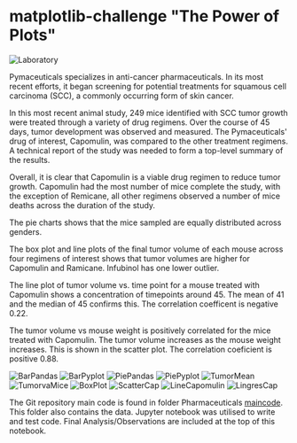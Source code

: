 # matplotlib-challenge "The Power of Plots"

![Laboratory](./images/Laboratory.jpg)

Pymaceuticals specializes in anti-cancer pharmaceuticals. In its most recent efforts, it began screening for potential treatments for squamous cell carcinoma (SCC), a commonly occurring form of skin cancer.

In this most recent animal study, 249 mice identified with SCC tumor growth were treated through a variety of drug regimens. Over the course of 45 days, tumor development was observed and measured. The Pymaceuticals' drug of interest, Capomulin, was compared to the other treatment regimens. A technical report of the study was needed to form a top-level summary of the results.

Overall, it is clear that Capomulin is a viable drug regimen to reduce tumor growth.
Capomulin had the most number of mice complete the study, with the exception of Remicane, all other regimens observed a number of mice deaths across the duration of the study.

The pie charts shows that the mice sampled are equally distributed across genders.

The box plot and line plots of the final tumor volume of each mouse across four regimens of interest shows that tumor volumes are higher for Capomulin and Ramicane. Infubinol has one lower outlier.

The line plot of tumor volume vs. time point for a mouse treated with Capomulin shows a concentration of timepoints around 45. The mean of 41 and the median of 45 confirms this. The correlation coefficent is negative 0.22.

The tumor volume vs mouse weight is positively correlated for the mice treated with Capomulin. The tumor volume increases as the mouse weight increases. This is shown in the scatter plot. The correlation coeficient is positive 0.88.

![BarPandas](./images/PandasBar-TimesPoints.png)
![BarPyplot](./images/PyplotBar-TimepointToDrugs.png)
![PiePandas](./images/PiePandasGender.png)
![PiePyplot](./images/PiePyplotGender.png)
![TumorMean](./images/TumorMeanBar.png)
![TumorvaMice](./images/TumorVsMice.png)
![BoxPlot](./images/BoxplotVolume.png)
![ScatterCap](./images/ScatterCapomulin.png)
![LineCapomulin](./images/Linecapomulin.png)
![LingresCap](./images/Capomulinlingres.png)

The Git repository main code is found in folder Pharmaceuticals [maincode](Pymaceuticals/pymaceuticals_main_code.ipynb). This folder also contains the data. Jupyter notebook was utilised to write and test code. Final Analysis/Observations are included at the top of this notebook.





